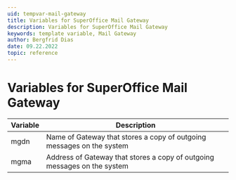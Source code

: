 ```yaml
---
uid: tempvar-mail-gateway
title: Variables for SuperOffice Mail Gateway
description: Variables for SuperOffice Mail Gateway
keywords: template variable, Mail Gateway
author: Bergfrid Dias
date: 09.22.2022
topic: reference
---
```


# Variables for SuperOffice Mail Gateway

| Variable | Description |
|---|---|
| mgdn | Name of Gateway that stores a copy of outgoing messages on the system |
| mgma | Address of Gateway that stores a copy of outgoing messages on the system |

